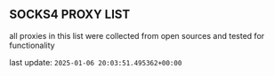 ## SOCKS4 PROXY LIST

all proxies in this list were collected from open sources and tested for functionality

last update: `2025-01-06 20:03:51.495362+00:00`